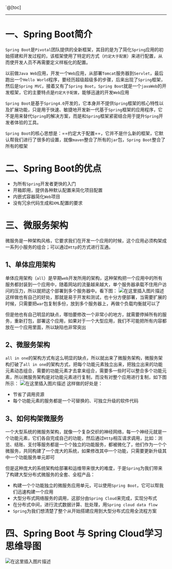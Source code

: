 ﻿`@[toc]


----
# 一、Spring Boot简介
`Spring Boot`是`Pivotal`团队提供的全新框架，其目的是为了简化`Spring`应用的初始搭建和开发过程的，该框架使用了特定的方式（`约定大于配置`）来进行配置，从而使开发人员不再需要定义样板化的配置。

以前做`Java Web`应用，开发一个`Web`应用，从部署`Tomcat`服务器到`Servlet`，最后跑出一个`Hello World`程序，要经历超级超级多的步骤，后来出现了`Spring`框架，然后是`Spring MVC`，接着又有了`Spring Boot`，`Spring Boot`就是一个`javaWeb`的开发框架，它的主要特点是`约定大于配置`，能够迅速的开发`Web`应用

`Spring Boot`是基于`Spring4.0`开发的，它本身并不提供`Spring`框架的核心特性以及扩展功能，只是用于快速、敏捷地开发新一代基于`Spring`框架的应用程序，它不是用来替代`Spring`的解决方案，而是和`Spring`框架紧密结合用于提升`Spring`开发者体验的工具。

`Spring Boot`的核心思想是：==约定大于配置==，它并不是什么新的框架，它默认帮我们进行了很多的设置，就像`maven`整合了所有的`jar`包，`Spring Boot`整合了所有的框架
# 二、Spring Boot的优点
- 为所有`Spring`开发者更快的入门
- 开箱即用，提供各种默认配置来简化项目配置
- 内嵌式容器简化`Web`项目
- 没有冗余代码生成和`XML`配置的要求

# 三、微服务架构
微服务是一种架构风格，它要求我们在开发一个应用的时候，这个应用必须构架成一系列小服务的组合；可以通过`Http`的方式进行互通。

## 1、单体应用架构
单体应用架构（`all`）是早期`web`开发所用的架构，这种架构把一个应用中的所有服务都封装到一个应用中，随着网站的流量越来越大，单个服务器承载不住用户访问的压力，所以就把这个部署到多个服务器中。看下图：
![在这里插入图片描述](https://img-blog.csdnimg.cn/20210211212054850.png?x-oss-process=image/watermark,type_ZmFuZ3poZW5naGVpdGk,shadow_10,text_aHR0cHM6Ly9ibG9nLmNzZG4ubmV0L2xlc2lsZXFpbg==,size_16,color_FFFFFF,t_70)
这样做也有自己的好处，那就是易于开发和测试，也十分方便部署，当需要扩展的时候，只需要把`war`包复制多份，放到多个服务器上，再做个负载均衡就可以了

但是他也有自己明显的缺点，哪怕要修改一个非常小的地方，就需要停掉所有的服务，重新打包，部署这个应用，如果对于一个大型应用，我们不可能把所有内容都放在一个应用里面，所以缺陷也非常突出
## 2、微服务架构
`all in one`的架构方式有这么明显的缺点，所以就出来了微服务架构，微服务架构打破了`all in one`的架构方式，把每个功能元素独立出来，把独立出来的功能元素动态组合，需要的功能元素才去拿来组合，需要多一些时可以整合多个功能元素，所以微服务架构是对功能元素进行复制，而没有对整个应用进行复制，如下图所示：
![在这里插入图片描述](https://img-blog.csdnimg.cn/20210211212655835.png?x-oss-process=image/watermark,type_ZmFuZ3poZW5naGVpdGk,shadow_10,text_aHR0cHM6Ly9ibG9nLmNzZG4ubmV0L2xlc2lsZXFpbg==,size_16,color_FFFFFF,t_70)
这样做的好处是：

- 节省了调用资源
- 每个功能元素的服务都是一个可替换的、可独立升级的软件代码

## 3、如何构架微服务
一个大型系统的微服务架构，就像一个复杂交织的神经网络，每一个神经元就是一个功能元素，它们各自完成自己的功能，然后通过`Http`相互请求调用，比如：浏览、结账、支付等服务都是一个个独立的功能服务，都被微化了，他们作为一个个微服务，共同构建了一个庞大的系统，如果修改其中一个功能，只需要更新升级其中一个功能服务单元即可

但是这种庞大的系统架构给部署和运维带来很大的难度，于是`Spring`为我们带来了构建大型分布式微服务的全套、全程产品：

- 构建一个个功能独立的微服务应用单元，可以使用`Spring Boot`，它可以帮我们迅速构建一个应用
- 大型分布式网络服务的调用，这部分由`Spring Cloud`来完成，实现分布式
- 在分布式中间，进行流式数据计算、批处理，用`Spring cloud data flow`
- `Spring`为我们想清楚了整个从开始搭建应用到大型分布式应用全流程方案

# 四、Spring Boot 与 Spring Cloud学习思维导图
![在这里插入图片描述](https://img-blog.csdnimg.cn/20210211213755869.png?x-oss-process=image/watermark,type_ZmFuZ3poZW5naGVpdGk,shadow_10,text_aHR0cHM6Ly9ibG9nLmNzZG4ubmV0L2xlc2lsZXFpbg==,size_16,color_FFFFFF,t_70)
